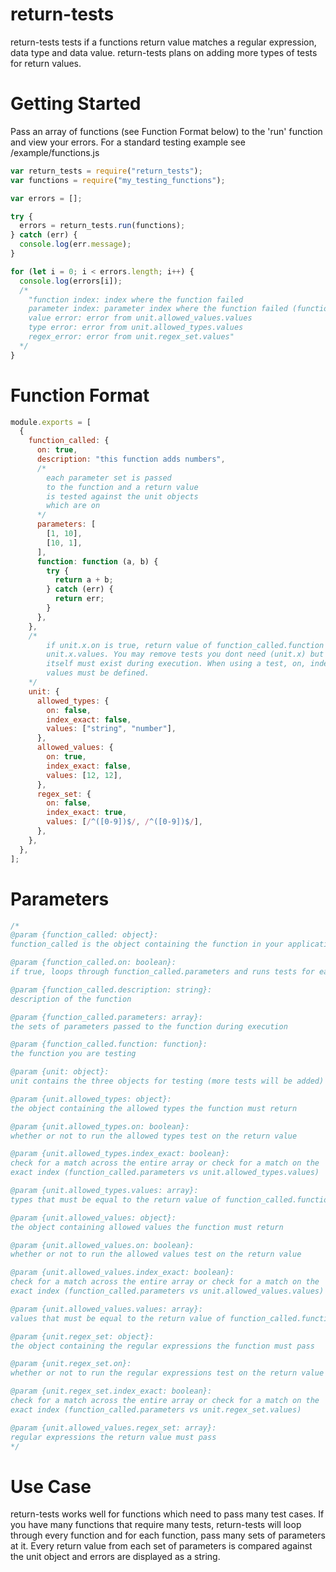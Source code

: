 # return-tests

return-tests tests if a functions return value matches a regular expression, data type and data value.
return-tests plans on adding more types of tests for return values.

# Getting Started

Pass an array of functions (see Function Format below) to the 'run' function and view your errors. For
a standard testing example see /example/functions.js

```js
var return_tests = require("return_tests");
var functions = require("my_testing_functions");

var errors = [];

try {
  errors = return_tests.run(functions);
} catch (err) {
  console.log(err.message);
}

for (let i = 0; i < errors.length; i++) {
  console.log(errors[i]);
  /*
    "function index: index where the function failed
    parameter index: parameter index where the function failed (function_called.parameters)
    value error: error from unit.allowed_values.values
    type error: error from unit.allowed_types.values
    regex_error: error from unit.regex_set.values"
  */
}
```

<!-- # ~~~Creating Functions~~~

```js
var return_tests = require("return_tests");
return_tests.generate_functions("./file_written_to", {
  folders: "",
  functions: ['regular', 'named', 'arrow'] //...
  files: [],
});
``` -->

# Function Format

```js
module.exports = [
  {
    function_called: {
      on: true,
      description: "this function adds numbers",
      /*
        each parameter set is passed
        to the function and a return value
        is tested against the unit objects
        which are on
      */
      parameters: [
        [1, 10],
        [10, 1],
      ],
      function: function (a, b) {
        try {
          return a + b;
        } catch (err) {
          return err;
        }
      },
    },
    /*
        if unit.x.on is true, return value of function_called.function is tested against
        unit.x.values. You may remove tests you dont need (unit.x) but the unit object 
        itself must exist during execution. When using a test, on, index_exact and 
        values must be defined.
    */
    unit: {
      allowed_types: {
        on: false,
        index_exact: false,
        values: ["string", "number"],
      },
      allowed_values: {
        on: true,
        index_exact: false,
        values: [12, 12],
      },
      regex_set: {
        on: false,
        index_exact: true,
        values: [/^([0-9])$/, /^([0-9])$/],
      },
    },
  },
];
```

# Parameters

```js
/*
@param {function_called: object}:
function_called is the object containing the function in your application you are testing

@param {function_called.on: boolean}:
if true, loops through function_called.parameters and runs tests for each return value

@param {function_called.description: string}:
description of the function

@param {function_called.parameters: array}:
the sets of parameters passed to the function during execution

@param {function_called.function: function}:
the function you are testing

@param {unit: object}:
unit contains the three objects for testing (more tests will be added)

@param {unit.allowed_types: object}:
the object containing the allowed types the function must return

@param {unit.allowed_types.on: boolean}:
whether or not to run the allowed types test on the return value 

@param {unit.allowed_types.index_exact: boolean}:
check for a match across the entire array or check for a match on the
exact index (function_called.parameters vs unit.allowed_types.values)

@param {unit.allowed_types.values: array}:
types that must be equal to the return value of function_called.function

@param {unit.allowed_values: object}:
the object containing allowed values the function must return

@param {unit.allowed_values.on: boolean}:
whether or not to run the allowed values test on the return value

@param {unit.allowed_values.index_exact: boolean}:
check for a match across the entire array or check for a match on the
exact index (function_called.parameters vs unit.allowed_values.values)

@param {unit.allowed_values.values: array}:
values that must be equal to the return value of function_called.function

@param {unit.regex_set: object}:
the object containing the regular expressions the function must pass

@param {unit.regex_set.on}:
whether or not to run the regular expressions test on the return value

@param {unit.regex_set.index_exact: boolean}:
check for a match across the entire array or check for a match on the
exact index (function_called.parameters vs unit.regex_set.values)

@param {unit.allowed_values.regex_set: array}:
regular expressions the return value must pass
*/
```

# Use Case

return-tests works well for functions which need to pass many test cases.
If you have many functions that require many tests, return-tests will loop
through every function and for each function, pass many sets of parameters at it.
Every return value from each set of parameters is compared against the unit
object and errors are displayed as a string.
